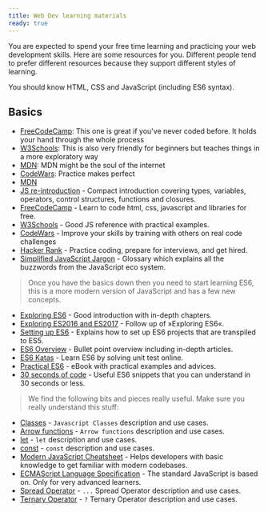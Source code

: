 ```yaml
---
title: Web Dev learning materials
ready: true
---
```


You are expected to spend your free time learning and practicing your web development skills. Here are some resources for you. Different people tend to prefer different resources because they support different styles of learning.

You should know HTML, CSS and JavaScript (including ES6 syntax).

## Basics

- [FreeCodeCamp](https://www.freecodecamp.org/): This one is great if you've never coded before. It holds your hand through the whole process
- [W3Schools](https://www.w3schools.com/): This is also very friendly for beginners but teaches things in a more exploratory way
- [MDN](https://developer.mozilla.org/en-US/docs/Web/JavaScript/Guide): MDN might be the soul of the internet
- [CodeWars](https://www.codewars.com/): Practice makes perfect
- [MDN](https://developer.mozilla.org/en-US/docs/Web/JavaScript/Guide)
- [JS re-introduction](https://developer.mozilla.org/en-US/docs/Web/JavaScript/A_re-introduction_to_JavaScript) - Compact introduction covering types, variables, operators, control structures, functions and closures.
- [FreeCodeCamp](https://www.freecodecamp.org/) - Learn to code html, css, javascript and libraries for free. 
- [W3Schools](https://www.w3schools.com/) - Good JS reference with practical examples.
- [CodeWars](https://www.codewars.com/) - Improve your skills by training with others on real code challenges
- [Hacker Rank](https://www.hackerrank.com/) - Practice coding, prepare for interviews, and get hired.
- [Simplified JavaScript Jargon](http://jargon.js.org) - Glossary which explains all the buzzwords from the JavaScript eco system.


> Once you have the basics down then you need to start learning ES6, this is a more modern version of JavaScript and has a few new concepts.
 
- [Exploring ES6](http://exploringjs.com/es6.html) - Good introduction with in-depth chapters.
- [Exploring ES2016 and ES2017](http://exploringjs.com/es2016-es2017.html) - Follow up of »Exploring ES6«.
- [Setting up ES6](http://exploringjs.com/setting-up-es6.html) - Explains how to set up ES6 projects that are transpiled to ES5.
- [ES6 Overview](https://ponyfoo.com/articles/es6) - Bullet point overview including in-depth articles.
- [ES6 Katas](http://es6katas.org) - Learn ES6 by solving unit test online.
- [Practical ES6](https://github.com/mjavascript/practical-es6) - eBook with practical examples and advices.
- [30 seconds of code](https://github.com/Chalarangelo/30-seconds-of-code) - Useful ES6 snippets that you can understand in 30 seconds or less.


> We find the following bits and pieces really useful. Make sure you really understand this stuff:

- [Classes](https://developer.mozilla.org/en-US/docs/Web/JavaScript/Reference/Classes) - ``` Javascript Classes ``` description and use cases.
- [Arrow functions](https://developer.mozilla.org/en-US/docs/Web/JavaScript/Reference/Functions/Arrow_functions) - ``` Arrow functions ``` description and use cases.
- [let](https://developer.mozilla.org/en-US/docs/Web/JavaScript/Reference/Statements/let) - ``` let ``` description and use cases.
- [const](https://developer.mozilla.org/en-US/docs/Web/JavaScript/Reference/Statements/const) - ``` const ``` description and use cases.
- [Modern JavaScript Cheatsheet](https://github.com/mbeaudru/modern-js-cheatsheet) - Helps developers with basic knowledge to get familiar with modern codebases.
- [ECMAScript Language Specification](http://ecma-international.org/publications/standards/Ecma-262.htm) - The standard JavaScript is based on. Only for very advanced learners.
- [Spread Operator](https://developer.mozilla.org/en-US/docs/Web/JavaScript/Reference/Operators/Spread_syntax) - ``` ... ```  Spread Operator description and use cases. 
- [Ternary Operator](https://developer.mozilla.org/en-US/docs/Web/JavaScript/Reference/Operators/Conditional_Operator) -  ```?```  Ternary Operator description and use cases. 
